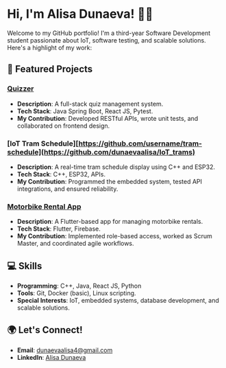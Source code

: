 # Hi, I'm Alisa Dunaeva! 👩‍💻  

Welcome to my GitHub portfolio! I'm a third-year Software Development student passionate about IoT, software testing, and scalable solutions. Here's a highlight of my work:  

## 🚀 Featured Projects  

### [Quizzer](https://github.com/username/quizzer)  
- **Description**: A full-stack quiz management system.  
- **Tech Stack**: Java Spring Boot, React JS, Pytest.  
- **My Contribution**: Developed RESTful APIs, wrote unit tests, and collaborated on frontend design.  

### [IoT Tram Schedule][https://github.com/username/tram-schedule](https://github.com/dunaevaalisa/IoT_trams)  
- **Description**: A real-time tram schedule display using C++ and ESP32.  
- **Tech Stack**: C++, ESP32, APIs.  
- **My Contribution**: Programmed the embedded system, tested API integrations, and ensured reliability.  

### [Motorbike Rental App](https://github.com/username/motorbike-rental)  
- **Description**: A Flutter-based app for managing motorbike rentals.  
- **Tech Stack**: Flutter, Firebase.  
- **My Contribution**: Implemented role-based access, worked as Scrum Master, and coordinated agile workflows.  

## 💻 Skills  
- **Programming**: C++, Java, React JS, Python  
- **Tools**: Git, Docker (basic), Linux scripting.  
- **Special Interests**: IoT, embedded systems, database development, and scalable solutions.  

## 🌍 Let's Connect!  
- **Email**: dunaevaalisa4@gmail.com  
- **LinkedIn**: [Alisa Dunaeva](https://www.linkedin.com/in/dunaevaalisa/)
